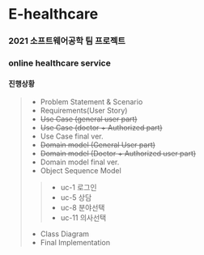 # E-healthcare

### 2021 소프트웨어공학 팀 프로젝트
### online healthcare service
#### 진행상황
> * Problem Statement & Scenario
> * Requirements(User Story)
> * ~~Use Case (general user part)~~
> * ~~Use Case (doctor + Authorized part)~~
> * Use Case final ver.
> * ~~Domain model (General User part)~~
> * ~~Domain model (Doctor + Authorized user part)~~
> * Domain model final ver.
> * Object Sequence Model
> > * uc-1 로그인
> > * uc-5 상담
> > * uc-8 분야선택
> > * uc-11 의사선택
> * Class Diagram
> * Final Implementation
